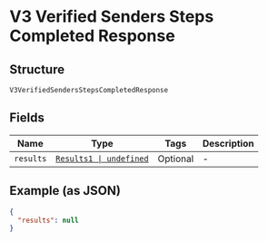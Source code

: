 
# V3 Verified Senders Steps Completed Response

## Structure

`V3VerifiedSendersStepsCompletedResponse`

## Fields

| Name | Type | Tags | Description |
|  --- | --- | --- | --- |
| `results` | [`Results1 \| undefined`](../../doc/models/results-1.md) | Optional | - |

## Example (as JSON)

```json
{
  "results": null
}
```


